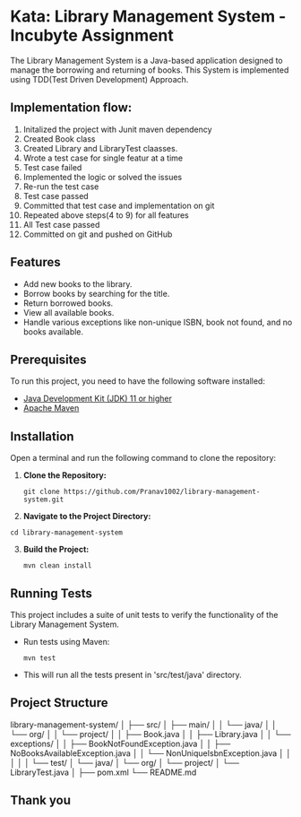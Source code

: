 # Kata: Library Management System - Incubyte Assignment

The Library Management System is a Java-based application designed to manage the borrowing and returning of books. This System is implemented using TDD(Test Driven Development) Approach.

## Implementation flow:

1. Initalized the project with Junit maven dependency
2. Created Book class
3. Created Library and LibraryTest claasses.
4. Wrote a test case for single featur at a time
5. Test case failed
6. Implemented the logic or solved the issues
7. Re-run the test case
8. Test case passed
9. Committed that test case and implementation on git
10. Repeated above steps(4 to 9) for all features
11. All Test case passed
12. Committed on git and pushed on GitHub

## Features

- Add new books to the library.
- Borrow books by searching for the title.
- Return borrowed books.
- View all available books.
- Handle various exceptions like non-unique ISBN, book not found, and no books available.

## Prerequisites

To run this project, you need to have the following software installed:

- [Java Development Kit (JDK) 11 or higher](https://www.oracle.com/java/technologies/javase-jdk11-downloads.html)
- [Apache Maven](https://maven.apache.org/install.html)

## Installation

   Open a terminal and run the following command to clone the repository:

1. **Clone the Repository:**
   ```
   git clone https://github.com/Pranav1002/library-management-system.git
   ```
  
2. **Navigate to the Project Directory:**
  ```
  cd library-management-system
  ```

3. **Build the Project:**
   ```
   mvn clean install
   ```

## Running Tests

This project includes a suite of unit tests to verify the functionality of the Library Management System.

- Run tests using Maven:
  ```
  mvn test
  ```
- This will run all the tests present in 'src/test/java' directory.

## Project Structure

library-management-system/
│
├── src/
│   ├── main/
│   │   └── java/
│   │       └── org/
│   │           └── project/
│   │               ├── Book.java
│   │               ├── Library.java
│   │               └── exceptions/
│   │                   ├── BookNotFoundException.java
│   │                   ├── NoBooksAvailableException.java
│   │                   └── NonUniqueIsbnException.java
│   │              
│   │
│   └── test/
│       └── java/
│           └── org/
│               └── project/
│                   └── LibraryTest.java
│
├── pom.xml
└── README.md


## Thank you 
